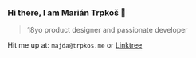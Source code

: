 ### Hi there, I am Marián Trpkoš 👋
> 18yo product designer and passionate developer

Hit me up at: `majda@trpkos.me` or [Linktree](https://linktr.ee/majda107)

<!--
**majda107/majda107** is a ✨ _special_ ✨ repository because its `README.md` (this file) appears on your GitHub profile.
Here are some ideas to get you started:

🔭 I’m currently working on many projects...
🌱 I’m currently learning to be a good frontend desinger (I am backend dev)
- 👯 I’m looking to collaborate on ...
- 🤔 I’m looking for help with ...
💬 Ask me about anything, literally made app for this
- 📫 How to reach me: ...
- 😄 Pronouns: ...
⚡ Fun fact: I love DnB
-->

